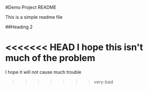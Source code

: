 #Demo Project README

This is a simple readme file

##Heading 2

<<<<<<< HEAD
I hope this isn't much of the problem
=======
I hope it will not cause much trouble
>>>>>>> very-bad

